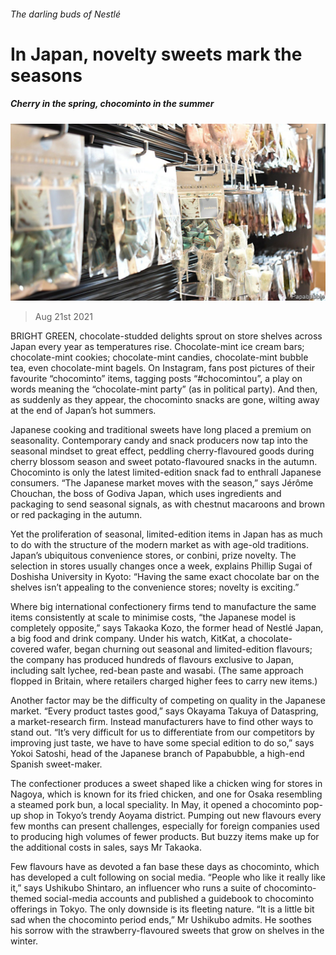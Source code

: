 ###### The darling buds of Nestlé

# In Japan, novelty sweets mark the seasons 

##### Cherry in the spring, chocominto in the summer 

![image](images/20210821_asp506.jpg) 

> Aug 21st 2021 

BRIGHT GREEN, chocolate-studded delights sprout on store shelves across Japan every year as temperatures rise. Chocolate-mint ice cream bars; chocolate-mint cookies; chocolate-mint candies, chocolate-mint bubble tea, even chocolate-mint bagels. On Instagram, fans post pictures of their favourite “chocominto” items, tagging posts “#chocomintou”, a play on words meaning the “chocolate-mint party” (as in political party). And then, as suddenly as they appear, the chocominto snacks are gone, wilting away at the end of Japan’s hot summers.

Japanese cooking and traditional sweets have long placed a premium on seasonality. Contemporary candy and snack producers now tap into the seasonal mindset to great effect, peddling cherry-flavoured goods during cherry blossom season and sweet potato-flavoured snacks in the autumn. Chocominto is only the latest limited-edition snack fad to enthrall Japanese consumers. “The Japanese market moves with the season,” says Jérôme Chouchan, the boss of Godiva Japan, which uses ingredients and packaging to send seasonal signals, as with chestnut macaroons and brown or red packaging in the autumn.


Yet the proliferation of seasonal, limited-edition items in Japan has as much to do with the structure of the modern market as with age-old traditions. Japan’s ubiquitous convenience stores, or conbini, prize novelty. The selection in stores usually changes once a week, explains Phillip Sugai of Doshisha University in Kyoto: “Having the same exact chocolate bar on the shelves isn’t appealing to the convenience stores; novelty is exciting.”

Where big international confectionery firms tend to manufacture the same items consistently at scale to minimise costs, “the Japanese model is completely opposite,” says Takaoka Kozo, the former head of Nestlé Japan, a big food and drink company. Under his watch, KitKat, a chocolate-covered wafer, began churning out seasonal and limited-edition flavours; the company has produced hundreds of flavours exclusive to Japan, including salt lychee, red-bean paste and wasabi. (The same approach flopped in Britain, where retailers charged higher fees to carry new items.)

Another factor may be the difficulty of competing on quality in the Japanese market. “Every product tastes good,” says Okayama Takuya of Dataspring, a market-research firm. Instead manufacturers have to find other ways to stand out. “It’s very difficult for us to differentiate from our competitors by improving just taste, we have to have some special edition to do so,” says Yokoi Satoshi, head of the Japanese branch of Papabubble, a high-end Spanish sweet-maker.

The confectioner produces a sweet shaped like a chicken wing for stores in Nagoya, which is known for its fried chicken, and one for Osaka resembling a steamed pork bun, a local speciality. In May, it opened a chocominto pop-up shop in Tokyo’s trendy Aoyama district. Pumping out new flavours every few months can present challenges, especially for foreign companies used to producing high volumes of fewer products. But buzzy items make up for the additional costs in sales, says Mr Takaoka.

Few flavours have as devoted a fan base these days as chocominto, which has developed a cult following on social media. “People who like it really like it,” says Ushikubo Shintaro, an influencer who runs a suite of chocominto-themed social-media accounts and published a guidebook to chocominto offerings in Tokyo. The only downside is its fleeting nature. “It is a little bit sad when the chocominto period ends,” Mr Ushikubo admits. He soothes his sorrow with the strawberry-flavoured sweets that grow on shelves in the winter.

